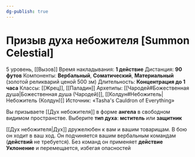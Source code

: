 ```yaml
---
dg-publish: true
---
```

# Призыв духа небожителя [Summon Celestial]
5 уровень, [[Вызов]]
Время накладывания: **1 действие**
Дистанция: **90 футов**
Компоненты: **Вербальный**, **Соматический**, **Материальный** (золотой реликварий ценой 500 зм)
Длительность: **Концентрация до 1 часа**
Классы: [[Жрец]], [[Паладин]]
Архетипы: [[Чародей#Божественная душа|Божественная душа (Чародей)]], [[Колдун#Небожитель|Небожитель (Колдун)]]
Источник: «Tasha's Cauldron of Everything»

Вы призываете [[Дух небожителя]] в форме **ангела** в свободном видимом пространстве. Выберите **тип духа**: **мститель** или **защитник**

[[Дух небожителя|Дух]] дружелюбен к вам и вашим товарищам. В бою он ходит в ваш ход. Он подчиняется вашим вербальным командам (**действий** не требуется). Без команд он применяет **действие Уклонение** и перемещается, избегая опасностей